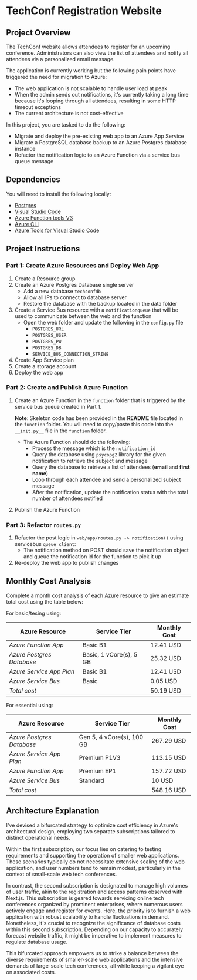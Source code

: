 # TechConf Registration Website

## Project Overview
The TechConf website allows attendees to register for an upcoming conference. Administrators can also view the list of attendees and notify all attendees via a personalized email message.

The application is currently working but the following pain points have triggered the need for migration to Azure:
 - The web application is not scalable to handle user load at peak
 - When the admin sends out notifications, it's currently taking a long time because it's looping through all attendees, resulting in some HTTP timeout exceptions
 - The current architecture is not cost-effective 

In this project, you are tasked to do the following:
- Migrate and deploy the pre-existing web app to an Azure App Service
- Migrate a PostgreSQL database backup to an Azure Postgres database instance
- Refactor the notification logic to an Azure Function via a service bus queue message

## Dependencies

You will need to install the following locally:
- [Postgres](https://www.postgresql.org/download/)
- [Visual Studio Code](https://code.visualstudio.com/download)
- [Azure Function tools V3](https://docs.microsoft.com/en-us/azure/azure-functions/functions-run-local?tabs=windows%2Ccsharp%2Cbash#install-the-azure-functions-core-tools)
- [Azure CLI](https://docs.microsoft.com/en-us/cli/azure/install-azure-cli?view=azure-cli-latest)
- [Azure Tools for Visual Studio Code](https://marketplace.visualstudio.com/items?itemName=ms-vscode.vscode-node-azure-pack)

## Project Instructions

### Part 1: Create Azure Resources and Deploy Web App
1. Create a Resource group
2. Create an Azure Postgres Database single server
   - Add a new database `techconfdb`
   - Allow all IPs to connect to database server
   - Restore the database with the backup located in the data folder
3. Create a Service Bus resource with a `notificationqueue` that will be used to communicate between the web and the function
   - Open the web folder and update the following in the `config.py` file
      - `POSTGRES_URL`
      - `POSTGRES_USER`
      - `POSTGRES_PW`
      - `POSTGRES_DB`
      - `SERVICE_BUS_CONNECTION_STRING`
4. Create App Service plan
5. Create a storage account
6. Deploy the web app

### Part 2: Create and Publish Azure Function
1. Create an Azure Function in the `function` folder that is triggered by the service bus queue created in Part 1.

      **Note**: Skeleton code has been provided in the **README** file located in the `function` folder. You will need to copy/paste this code into the `__init.py__` file in the `function` folder.
      - The Azure Function should do the following:
         - Process the message which is the `notification_id`
         - Query the database using `psycopg2` library for the given notification to retrieve the subject and message
         - Query the database to retrieve a list of attendees (**email** and **first name**)
         - Loop through each attendee and send a personalized subject message
         - After the notification, update the notification status with the total number of attendees notified
2. Publish the Azure Function

### Part 3: Refactor `routes.py`
1. Refactor the post logic in `web/app/routes.py -> notification()` using servicebus `queue_client`:
   - The notification method on POST should save the notification object and queue the notification id for the function to pick it up
2. Re-deploy the web app to publish changes

## Monthly Cost Analysis

Complete a month cost analysis of each Azure resource to give an estimate total cost using the table below:

For basic/tesing using:

| Azure Resource            | Service Tier            | Monthly Cost |
| ------------------------- | ----------------------- | ------------ |
| _Azure Function App_      | Basic B1                | 12.41 USD    |
| _Azure Postgres Database_ | Basic, 1 vCore(s), 5 GB | 25.32 USD    |
| _Azure Service App Plan_  | Basic B1                | 12.41 USD    |
| _Azure Service Bus_       | Basic                   | 0.05 USD     |
| _Total cost_              |                         | 50.19 USD    |

For essential using:

| Azure Resource            | Service Tier              | Monthly Cost |
| ------------------------- | ------------------------- | ------------ |
| _Azure Postgres Database_ | Gen 5, 4 vCore(s), 100 GB | 267.29 USD   |
| _Azure Service App Plan_  | Premium P1V3              | 113.15 USD   |
| _Azure Function App_      | Premium EP1               | 157.72 USD   |
| _Azure Service Bus_       | Standard                  | 10 USD       |
| _Total cost_              |                           | 548.16 USD   |

## Architecture Explanation

I've devised a bifurcated strategy to optimize cost efficiency in Azure's architectural design, employing two separate subscriptions tailored to distinct operational needs.

Within the first subscription, our focus lies on catering to testing requirements and supporting the operation of smaller web applications. These scenarios typically do not necessitate extensive scaling of the web application, and user numbers tend to remain modest, particularly in the context of small-scale web tech conferences.

In contrast, the second subscription is designated to manage high volumes of user traffic, akin to the registration and access patterns observed with Next.js. This subscription is geared towards servicing online tech conferences organized by prominent enterprises, where numerous users actively engage and register for events. Here, the priority is to furnish a web application with robust scalability to handle fluctuations in demand. Nonetheless, it's crucial to recognize the significance of database costs within this second subscription. Depending on our capacity to accurately forecast website traffic, it might be imperative to implement measures to regulate database usage.

This bifurcated approach empowers us to strike a balance between the diverse requirements of smaller-scale web applications and the intensive demands of large-scale tech conferences, all while keeping a vigilant eye on associated costs.

